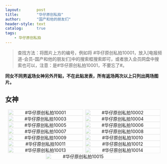 ```yaml
---
layout:       post
title:        "华仔原创私拍"
author:       "国产和他的朋友们"
header-style: text
catalog:      true
tags:
    - 华仔原创私拍
---
```


> 查找方法：将图片上方的编号，例如将 #华仔原创私拍10001，放入[电报频道-会员-国产和他的朋友们]中的搜索框搜索即可，或者放入会员网盘中搜索也可以，注意：是#华仔原创私拍10001，不要忘了#。

**同女不同男返场女神另外开贴，不在此贴发表，所有返场两次以上只列出两场图片。**

## 女神

<div style="display: flex; justify-content: center;">
    <div style="position: relative; width: 48%; margin-right: 1%;">
        <img src="https://tanhuawanrenmigroup.top/huazaiyuanchuangsipai/huazaiyuanchuangsipai10001.jpg" style="width: 100%;" />
        <div style="position: absolute; top: 0; left: 0; width: 100%; text-align: center; background-color: rgba(255,255,255,0.7); font-size: 14px;">
            #华仔原创私拍10001
        </div>
    </div>
    <div style="position: relative; width: 48%;">
        <img src="https://tanhuawanrenmigroup.top/huazaiyuanchuangsipai/huazaiyuanchuangsipai10002.jpg" style="width: 100%;" />
        <div style="position: absolute; top: 0; left: 0; width: 100%; text-align: center; background-color: rgba(255,255,255,0.7); font-size: 14px;">
            #华仔原创私拍10002
        </div>
    </div>
</div>

<div style="display: flex; justify-content: center;">
    <div style="position: relative; width: 48%; margin-right: 1%;">
        <img src="https://tanhuawanrenmigroup.top/huazaiyuanchuangsipai/huazaiyuanchuangsipai10003.jpg" style="width: 100%;" />
        <div style="position: absolute; top: 0; left: 0; width: 100%; text-align: center; background-color: rgba(255,255,255,0.7); font-size: 14px;">
            #华仔原创私拍10003
        </div>
    </div>
    <div style="position: relative; width: 48%;">
        <img src="https://tanhuawanrenmigroup.top/huazaiyuanchuangsipai/huazaiyuanchuangsipai10004.jpg" style="width: 100%;" />
        <div style="position: absolute; top: 0; left: 0; width: 100%; text-align: center; background-color: rgba(255,255,255,0.7); font-size: 14px;">
            #华仔原创私拍10004
        </div>
    </div>
</div>

<div style="display: flex; justify-content: center;">
    <div style="position: relative; width: 48%; margin-right: 1%;">
        <img src="https://tanhuawanrenmigroup.top/huazaiyuanchuangsipai/huazaiyuanchuangsipai10005.jpg" style="width: 100%;" />
        <div style="position: absolute; top: 0; left: 0; width: 100%; text-align: center; background-color: rgba(255,255,255,0.7); font-size: 14px;">
            #华仔原创私拍10005
        </div>
    </div>
    <div style="position: relative; width: 48%;">
        <img src="https://tanhuawanrenmigroup.top/huazaiyuanchuangsipai/huazaiyuanchuangsipai10006.jpg" style="width: 100%;" />
        <div style="position: absolute; top: 0; left: 0; width: 100%; text-align: center; background-color: rgba(255,255,255,0.7); font-size: 14px;">
            #华仔原创私拍10006
        </div>
    </div>
</div>

<div style="display: flex; justify-content: center;">
    <div style="position: relative; width: 48%; margin-right: 1%;">
        <img src="https://tanhuawanrenmigroup.top/huazaiyuanchuangsipai/huazaiyuanchuangsipai10007.jpg" style="width: 100%;" />
        <div style="position: absolute; top: 0; left: 0; width: 100%; text-align: center; background-color: rgba(255,255,255,0.7); font-size: 14px;">
            #华仔原创私拍10007
        </div>
    </div>
    <div style="position: relative; width: 48%;">
        <img src="https://tanhuawanrenmigroup.top/huazaiyuanchuangsipai/huazaiyuanchuangsipai10008.jpg" style="width: 100%;" />
        <div style="position: absolute; top: 0; left: 0; width: 100%; text-align: center; background-color: rgba(255,255,255,0.7); font-size: 14px;">
            #华仔原创私拍10008
        </div>
    </div>
</div>

<div style="display: flex; justify-content: center;">
    <div style="position: relative; width: 48%; margin-right: 1%;">
        <img src="https://tanhuawanrenmigroup.top/huazaiyuanchuangsipai/huazaiyuanchuangsipai10009.jpg" style="width: 100%;" />
        <div style="position: absolute; top: 0; left: 0; width: 100%; text-align: center; background-color: rgba(255,255,255,0.7); font-size: 14px;">
            #华仔原创私拍10009
        </div>
    </div>
    <div style="position: relative; width: 48%;">
        <img src="https://tanhuawanrenmigroup.top/huazaiyuanchuangsipai/huazaiyuanchuangsipai10010.jpg" style="width: 100%;" />
        <div style="position: absolute; top: 0; left: 0; width: 100%; text-align: center; background-color: rgba(255,255,255,0.7); font-size: 14px;">
            #华仔原创私拍10010
        </div>
    </div>
</div>

<div style="display: flex; justify-content: center;">
    <div style="position: relative; width: 48%; margin-right: 1%;">
        <img src="https://tanhuawanrenmigroup.top/huazaiyuanchuangsipai/huazaiyuanchuangsipai10011.jpg" style="width: 100%;" />
        <div style="position: absolute; top: 0; left: 0; width: 100%; text-align: center; background-color: rgba(255,255,255,0.7); font-size: 14px;">
            #华仔原创私拍10011
        </div>
    </div>
    <div style="position: relative; width: 48%;">
        <img src="https://tanhuawanrenmigroup.top/huazaiyuanchuangsipai/huazaiyuanchuangsipai10012.jpg" style="width: 100%;" />
        <div style="position: absolute; top: 0; left: 0; width: 100%; text-align: center; background-color: rgba(255,255,255,0.7); font-size: 14px;">
            #华仔原创私拍10012
        </div>
    </div>
</div>

<div style="display: flex; justify-content: center;">
    <div style="position: relative; width: 48%; margin-right: 1%;">
        <img src="https://tanhuawanrenmigroup.top/huazaiyuanchuangsipai/huazaiyuanchuangsipai10013.jpg" style="width: 100%;" />
        <div style="position: absolute; top: 0; left: 0; width: 100%; text-align: center; background-color: rgba(255,255,255,0.7); font-size: 14px;">
            #华仔原创私拍10013
        </div>
    </div>
    <div style="position: relative; width: 48%;">
        <img src="https://tanhuawanrenmigroup.top/huazaiyuanchuangsipai/huazaiyuanchuangsipai10014.jpg" style="width: 100%;" />
        <div style="position: absolute; top: 0; left: 0; width: 100%; text-align: center; background-color: rgba(255,255,255,0.7); font-size: 14px;">
            #华仔原创私拍10014
        </div>
    </div>
</div>

<div style="display: flex; justify-content: center;">
    <div style="position: relative; width: 48%; margin-right: 1%;">
        <img src="https://tanhuawanrenmigroup.top/huazaiyuanchuangsipai/huazaiyuanchuangsipai10015.jpg" style="width: 100%;" />
        <div style="position: absolute; top: 0; left: 0; width: 100%; text-align: center; background-color: rgba(255,255,255,0.7); font-size: 14px;">
            #华仔原创私拍10015
        </div>
    </div>
</div>


